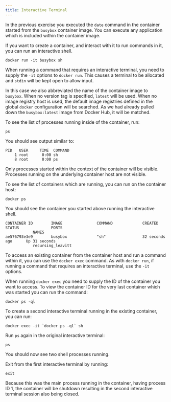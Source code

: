 ```yaml
---
title: Interactive Terminal
---
```


In the previous exercise you executed the `date` command in the container started from the `busybox` container image. You can execute any application which is included within the container image.

If you want to create a container, and interact with it to run commands in it, you can run an interactive shell.

```execute
docker run -it busybox sh
```

When running a command that requires an interactive terminal, you need to supply the `-it` options to `docker run`. This causes a terminal to be allocated and `stdin` will be kept open to allow input.

In this case we also abbreviated the name of the container image to `busybox`. When no version tag is specified, `latest` will be used. When no image registry host is used, the default image registries defined in the global `docker` configuration will be searched. As we had already pulled down the `busybox:latest` image from Docker Hub, it will be matched.

To see the list of processes running inside of the container, run:

```execute
ps
```

You should see output similar to:

```
PID   USER     TIME  COMMAND
    1 root      0:00 sh
    8 root      0:00 ps
```

Only processes started within the context of the container will be visible. Processes running on the underlying container host are not visible.

To see the list of containers which are running, you can run on the container host:

```execute-2
docker ps
```

You should see the container you started above running the interactive shell.

```
CONTAINER ID        IMAGE               COMMAND             CREATED             STATUS              PORTS
            NAMES
ae576793e3e9        busybox             "sh"                32 seconds ago      Up 31 seconds
            recursing_leavitt
```

To access an existing container from the container host and run a command within it, you can use the `docker exec` command. As with `docker run`, if running a command that requires an interactive terminal, use the `-it` options.

When running `docker exec` you need to supply the ID of the container you want to access. To view the container ID for the very last container which was started you can run the command:

```execute-2
docker ps -ql
```

To create a second interactive terminal running in the existing container, you can run:

```execute-2
docker exec -it `docker ps -ql` sh
```

Run `ps` again in the original interactive terminal:

```execute
ps
```

You should now see two shell processes running.

Exit from the first interactive terminal by running:

```execute
exit
```

Because this was the main process running in the container, having process ID 1, the container will be shutdown resulting in the second interactive terminal session also being closed.
